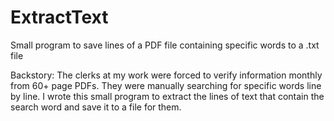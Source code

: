 # ExtractText
Small program to save lines of a PDF file containing specific words to a .txt file

Backstory: The clerks at my work were forced to verify information monthly from 60+ page PDFs. They were manually searching for specific words line by line. I wrote this small program to extract the lines of text that contain the search word and save it to a file for them. 
